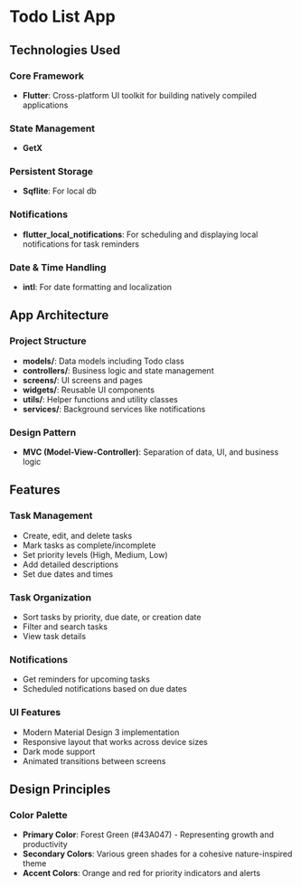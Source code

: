 # Todo List App



## Technologies Used

### Core Framework
- **Flutter**: Cross-platform UI toolkit for building natively compiled applications

### State Management
- **GetX** 

### Persistent Storage
- **Sqflite**: For local db

### Notifications
- **flutter_local_notifications**: For scheduling and displaying local notifications for task reminders

### Date & Time Handling
- **intl**: For date formatting and localization

## App Architecture

### Project Structure
- **models/**: Data models including Todo class
- **controllers/**: Business logic and state management
- **screens/**: UI screens and pages
- **widgets/**: Reusable UI components
- **utils/**: Helper functions and utility classes
- **services/**: Background services like notifications

### Design Pattern
- **MVC (Model-View-Controller)**: Separation of data, UI, and business logic

## Features

### Task Management
- Create, edit, and delete tasks
- Mark tasks as complete/incomplete
- Set priority levels (High, Medium, Low)
- Add detailed descriptions
- Set due dates and times

### Task Organization
- Sort tasks by priority, due date, or creation date
- Filter and search tasks
- View task details

### Notifications
- Get reminders for upcoming tasks
- Scheduled notifications based on due dates

### UI Features
- Modern Material Design 3 implementation
- Responsive layout that works across device sizes
- Dark mode support
- Animated transitions between screens

## Design Principles

### Color Palette
- **Primary Color**: Forest Green (#43A047) - Representing growth and productivity
- **Secondary Colors**: Various green shades for a cohesive nature-inspired theme
- **Accent Colors**: Orange and red for priority indicators and alerts




